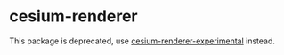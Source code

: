 # cesium-renderer

This package is deprecated, use 
[cesium-renderer-experimental](https://www.npmjs.com/package/cesium-renderer-experimental)
instead.
